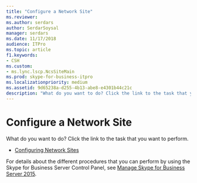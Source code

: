 ```yaml
---
title: "Configure a Network Site"
ms.reviewer: 
ms.author: serdars
author: SerdarSoysal
manager: serdars
ms.date: 11/17/2018
audience: ITPro
ms.topic: article
f1.keywords:
- CSH
ms.custom:
- ms.lync.lscp.NcsSiteMain
ms.prod: skype-for-business-itpro
ms.localizationpriority: medium
ms.assetid: 9d65238a-d255-4b13-abe8-e4301b44c21c
description: "What do you want to do? Click the link to the task that you want to perform."
---
```


# Configure a Network Site

What do you want to do? Click the link to the task that you want to perform.

- [Configuring Network Sites](/previous-versions/office/lync-server-2013/lync-server-2013-creating-or-modifying-network-sites)

For details about the different procedures that you can perform by using the Skype for Business Server Control Panel, see [Manage Skype for Business Server 2015](../../manage/manage.md).